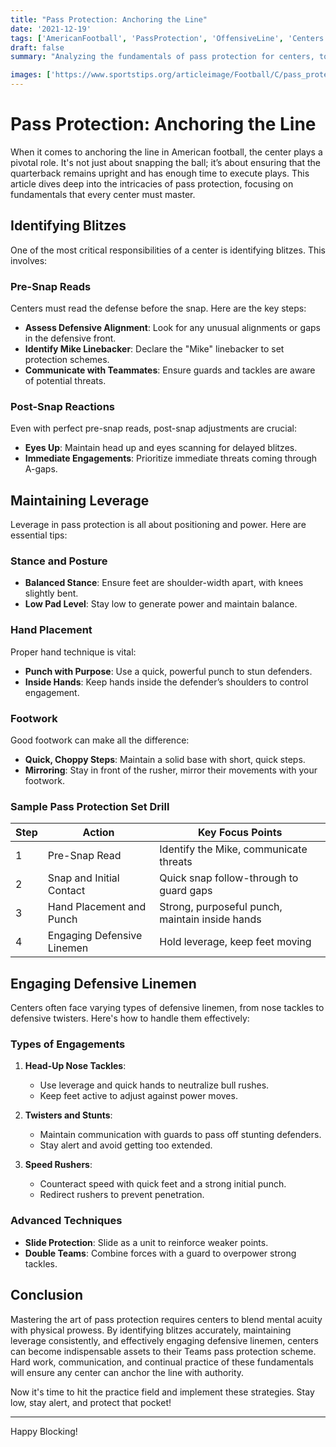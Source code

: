 ```yaml
---
title: "Pass Protection: Anchoring the Line"
date: '2021-12-19'
tags: ['AmericanFootball', 'PassProtection', 'OffensiveLine', 'Centers', 'BlitzPickUp', 'Leverage', 'Coaching', 'PlayerDevelopment', 'Techniques']
draft: false
summary: "Analyzing the fundamentals of pass protection for centers, touching on identifying blitzes, maintaining leverage, and effectively engaging defensive linemen."

images: ['https://www.sportstips.org/articleimage/Football/C/pass_protection_anchoring_the_line.webp']
---
```


# Pass Protection: Anchoring the Line

When it comes to anchoring the line in American football, the center plays a pivotal role. It's not just about snapping the ball; it’s about ensuring that the quarterback remains upright and has enough time to execute plays. This article dives deep into the intricacies of pass protection, focusing on fundamentals that every center must master.

## Identifying Blitzes 

One of the most critical responsibilities of a center is identifying blitzes. This involves:

### Pre-Snap Reads
Centers must read the defense before the snap. Here are the key steps:

- **Assess Defensive Alignment**: Look for any unusual alignments or gaps in the defensive front.
- **Identify Mike Linebacker**: Declare the "Mike" linebacker to set protection schemes.
- **Communicate with Teammates**: Ensure guards and tackles are aware of potential threats.

### Post-Snap Reactions
Even with perfect pre-snap reads, post-snap adjustments are crucial:

- **Eyes Up**: Maintain head up and eyes scanning for delayed blitzes.
- **Immediate Engagements**: Prioritize immediate threats coming through A-gaps.

## Maintaining Leverage 

Leverage in pass protection is all about positioning and power. Here are essential tips:

### Stance and Posture

- **Balanced Stance**: Ensure feet are shoulder-width apart, with knees slightly bent.
- **Low Pad Level**: Stay low to generate power and maintain balance.

### Hand Placement
Proper hand technique is vital:

- **Punch with Purpose**: Use a quick, powerful punch to stun defenders.
- **Inside Hands**: Keep hands inside the defender’s shoulders to control engagement.

### Footwork
Good footwork can make all the difference:

- **Quick, Choppy Steps**: Maintain a solid base with short, quick steps.
- **Mirroring**: Stay in front of the rusher, mirror their movements with your footwork.

### Sample Pass Protection Set Drill
| Step  | Action                       | Key Focus Points                           |
|-------|------------------------------|--------------------------------------------|
| 1     | Pre-Snap Read                | Identify the Mike, communicate threats     |
| 2     | Snap and Initial Contact     | Quick snap follow-through to guard gaps    |
| 3     | Hand Placement and Punch     | Strong, purposeful punch, maintain inside hands|
| 4     | Engaging Defensive Linemen   | Hold leverage, keep feet moving             |

## Engaging Defensive Linemen

Centers often face varying types of defensive linemen, from nose tackles to defensive twisters. Here's how to handle them effectively:

### Types of Engagements
1. **Head-Up Nose Tackles**:
    - Use leverage and quick hands to neutralize bull rushes.
    - Keep feet active to adjust against power moves.

2. **Twisters and Stunts**:
    - Maintain communication with guards to pass off stunting defenders.
    - Stay alert and avoid getting too extended.

3. **Speed Rushers**:
    - Counteract speed with quick feet and a strong initial punch.
    - Redirect rushers to prevent penetration.

### Advanced Techniques
- **Slide Protection**: Slide as a unit to reinforce weaker points.
- **Double Teams**: Combine forces with a guard to overpower strong tackles.

## Conclusion

Mastering the art of pass protection requires centers to blend mental acuity with physical prowess. By identifying blitzes accurately, maintaining leverage consistently, and effectively engaging defensive linemen, centers can become indispensable assets to their Teams pass protection scheme. Hard work, communication, and continual practice of these fundamentals will ensure any center can anchor the line with authority.

Now it's time to hit the practice field and implement these strategies. Stay low, stay alert, and protect that pocket!

--- 

Happy Blocking! 
